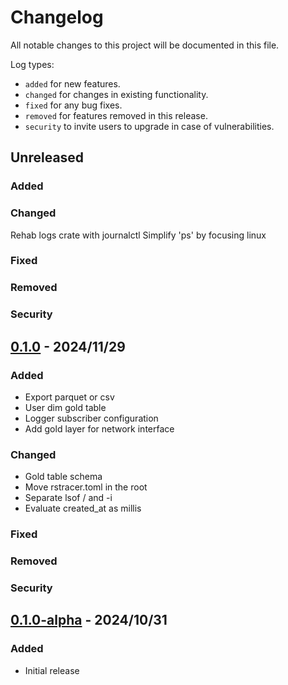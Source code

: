 <!-- markdownlint-configure-file { "MD013": { "line_length": 100 }, "MD024": false } -->
# Changelog

All notable changes to this project will be documented in this file.

Log types:

- `added` for new features.
- `changed` for changes in existing functionality.
- `fixed` for any bug fixes.
- `removed` for features removed in this release.
- `security` to invite users to upgrade in case of vulnerabilities.

## Unreleased

### Added

### Changed

Rehab logs crate with journalctl
Simplify 'ps' by focusing linux

### Fixed

### Removed

### Security

## [0.1.0](https://github.com/VictorMeyer77/rstracer/releases/tag/0.1.0) - 2024/11/29

### Added

- Export parquet or csv
- User dim gold table
- Logger subscriber configuration
- Add gold layer for network interface

### Changed

- Gold table schema
- Move rstracer.toml in the root
- Separate lsof / and -i
- Evaluate created_at as millis

### Fixed

### Removed

### Security

## [0.1.0-alpha](https://github.com/VictorMeyer77/rstracer/releases/tag/0.1.0-alpha) - 2024/10/31

### Added

- Initial release
